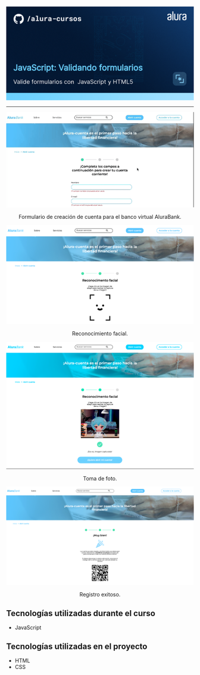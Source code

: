 <p align="center"> <img src="img/68747470733a2f2f696d6775722e636f6d2f6d49426d63454c2e706e67.png" alt="Javascript: validando formularios"> </p>

<hr>

<p align="center"> <img src="img/alurabank1.gif" alt="Logo de Alura"> </p>
<p align="center">Formulario de creación de cuenta para el banco virtual AluraBank.</p>

<p align="center"> <img src="img/alurabank2.png" alt="Logo de Alura"> </p>
<p align="center">Reconocimiento facial.</p>

<p align="center"> <img src="img/alurabank3.png" alt="Logo de Alura"> </p>
<p align="center">Toma de foto.</p>

<p align="center"> <img src="img/alurabank4.png" alt="Logo de Alura"> </p>
<p align="center">Registro exitoso.</p>


## Tecnologías utilizadas durante el curso
* JavaScript

## Tecnologías utilizadas en el proyecto
* HTML
* CSS
